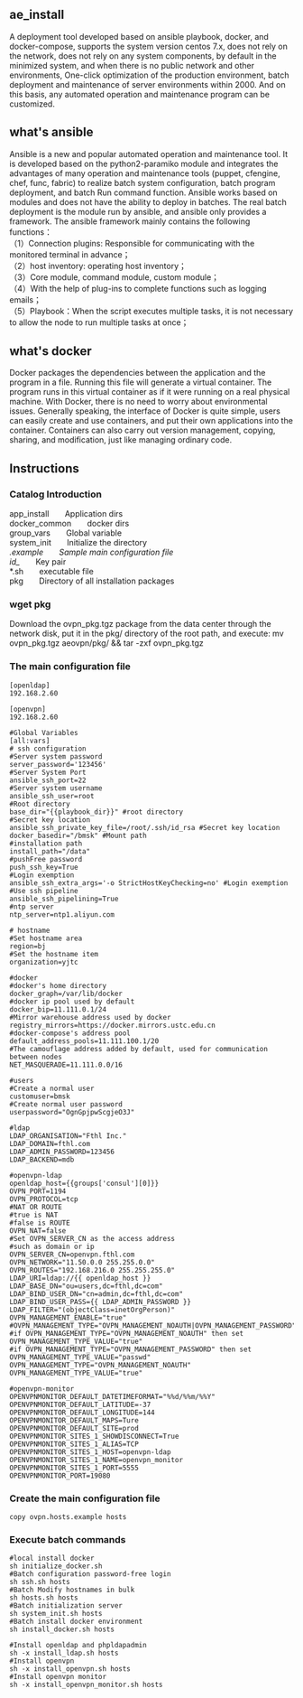 ## ae_install
A deployment tool developed based on ansible playbook, docker, and docker-compose, supports the system version centos 7.x, does not rely on the network, does not rely on any system components, by default in the minimized system, and when there is no public network and other environments, One-click optimization of the production environment, batch deployment and maintenance of server environments within 2000. And on this basis, any automated operation and maintenance program can be customized.

## what's ansible
Ansible is a new and popular automated operation and maintenance tool. It is developed based on the python2-paramiko module and integrates the advantages of many operation and maintenance tools (puppet, cfengine, chef, func, fabric) to realize batch system configuration, batch program deployment, and batch Run command function.
Ansible works based on modules and does not have the ability to deploy in batches. The real batch deployment is the module run by ansible, and ansible only provides a framework. The ansible framework mainly contains the following functions：<br/>
（1）Connection plugins: Responsible for communicating with the monitored terminal in advance；<br/>
（2）host inventory: operating host inventory；<br/>
（3）Core module, command module, custom module；<br/>
（4）With the help of plug-ins to complete functions such as logging emails；<br/>
（5）Playbook：When the script executes multiple tasks, it is not necessary to allow the node to run multiple tasks at once；<br/>

## what's docker
Docker packages the dependencies between the application and the program in a file. Running this file will generate a virtual container. The program runs in this virtual container as if it were running on a real physical machine. With Docker, there is no need to worry about environmental issues.
Generally speaking, the interface of Docker is quite simple, users can easily create and use containers, and put their own applications into the container. Containers can also carry out version management, copying, sharing, and modification, just like managing ordinary code.

## Instructions
### Catalog Introduction
app_install&emsp;&emsp;Application dirs<br/>
docker_common&emsp;&emsp;docker dirs<br/>
group_vars&emsp;&emsp;Global variable<br/>
system_init&emsp;&emsp;Initialize the directory<br/>
*.example&emsp;&emsp;Sample main configuration file<br/>
id_*&emsp;&emsp;Key pair<br/>
*.sh&emsp;&emsp;executable file<br/>
pkg&emsp;&emsp;Directory of all installation packages<br/>

### wget pkg
Download the ovpn_pkg.tgz package from the data center through the network disk, put it in the pkg/ directory of the root path, and execute: mv ovpn_pkg.tgz aeovpn/pkg/ && tar -zxf ovpn_pkg.tgz

### The main configuration file
```
[openldap]
192.168.2.60

[openvpn]
192.168.2.60

#Global Variables
[all:vars]
# ssh configuration
#Server system password
server_password='123456'
#Server System Port
ansible_ssh_port=22
#Server system username
ansible_ssh_user=root
#Root directory
base_dir="{{playbook_dir}}" #root directory
#Secret key location
ansible_ssh_private_key_file=/root/.ssh/id_rsa #Secret key location
docker_basedir="/bmsk" #Mount path
#installation path
install_path="/data"
#pushFree password
push_ssh_key=True
#Login exemption
ansible_ssh_extra_args='-o StrictHostKeyChecking=no' #Login exemption
#Use ssh pipeline
ansible_ssh_pipelining=True
#ntp server
ntp_server=ntp1.aliyun.com

# hostname
#Set hostname area
region=bj
#Set the hostname item
organization=yjtc

#docker
#docker's home directory
docker_graph=/var/lib/docker
#docker ip pool used by default
docker_bip=11.111.0.1/24
#Mirror warehouse address used by docker
registry_mirrors=https://docker.mirrors.ustc.edu.cn
#docker-compose's address pool
default_address_pools=11.111.100.1/20
#The camouflage address added by default, used for communication between nodes
NET_MASQUERADE=11.111.0.0/16

#users
#Create a normal user
customuser=bmsk
#Create normal user password
userpassword="OgnGpjpwScgjeO3J"

#ldap
LDAP_ORGANISATION="Fthl Inc."
LDAP_DOMAIN=fthl.com
LDAP_ADMIN_PASSWORD=123456
LDAP_BACKEND=mdb

#openvpn-ldap
openldap_host={{groups['consul'][0]}}
OVPN_PORT=1194
OVPN_PROTOCOL=tcp
#NAT OR ROUTE
#true is NAT
#false is ROUTE
OVPN_NAT=false
#Set OVPN_SERVER_CN as the access address
#such as domain or ip
OVPN_SERVER_CN=openvpn.fthl.com
OVPN_NETWORK="11.50.0.0 255.255.0.0"
OVPN_ROUTES="192.168.216.0 255.255.255.0"
LDAP_URI=ldap://{{ openldap_host }}
LDAP_BASE_DN="ou=users,dc=fthl,dc=com"
LDAP_BIND_USER_DN="cn=admin,dc=fthl,dc=com"
LDAP_BIND_USER_PASS={{ LDAP_ADMIN_PASSWORD }}
LDAP_FILTER="(objectClass=inetOrgPerson)"
OVPN_MANAGEMENT_ENABLE="true"
#OVPN_MANAGEMENT_TYPE="OVPN_MANAGEMENT_NOAUTH|OVPN_MANAGEMENT_PASSWORD"
#if OVPN_MANAGEMENT_TYPE="OVPN_MANAGEMENT_NOAUTH" then set OVPN_MANAGEMENT_TYPE_VALUE="true"
#if OVPN_MANAGEMENT_TYPE="OVPN_MANAGEMENT_PASSWORD" then set OVPN_MANAGEMENT_TYPE_VALUE="passwd"
OVPN_MANAGEMENT_TYPE="OVPN_MANAGEMENT_NOAUTH"
OVPN_MANAGEMENT_TYPE_VALUE="true"

#openvpn-monitor
OPENVPNMONITOR_DEFAULT_DATETIMEFORMAT="%%d/%%m/%%Y"
OPENVPNMONITOR_DEFAULT_LATITUDE=-37
OPENVPNMONITOR_DEFAULT_LONGITUDE=144
OPENVPNMONITOR_DEFAULT_MAPS=Ture
OPENVPNMONITOR_DEFAULT_SITE=prod
OPENVPNMONITOR_SITES_1_SHOWDISCONNECT=True
OPENVPNMONITOR_SITES_1_ALIAS=TCP
OPENVPNMONITOR_SITES_1_HOST=openvpn-ldap
OPENVPNMONITOR_SITES_1_NAME=openvpn_monitor
OPENVPNMONITOR_SITES_1_PORT=5555
OPENVPNMONITOR_PORT=19080
```

### Create the main configuration file
```
copy ovpn.hosts.example hosts
```

### Execute batch commands
```
#local install docker
sh initialize_docker.sh
#Batch configuration password-free login
sh ssh.sh hosts
#Batch Modify hostnames in bulk
sh hosts.sh hosts
#Batch initialization server
sh system_init.sh hosts
#Batch install docker environment
sh install_docker.sh hosts
```

```
#Install openldap and phpldapadmin
sh -x install_ldap.sh hosts
#Install openvpn
sh -x install_openvpn.sh hosts
#Install openvpn monitor
sh -x install_openvpn_monitor.sh hosts
```